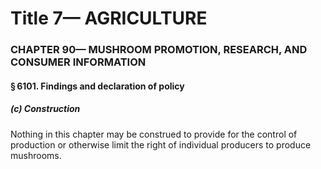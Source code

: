 
# Title 7— AGRICULTURE
### CHAPTER 90— MUSHROOM PROMOTION, RESEARCH, AND CONSUMER INFORMATION
#### § 6101. Findings and declaration of policy
##### (c) Construction

Nothing in this chapter may be construed to provide for the control of production or otherwise limit the right of individual producers to produce mushrooms.
